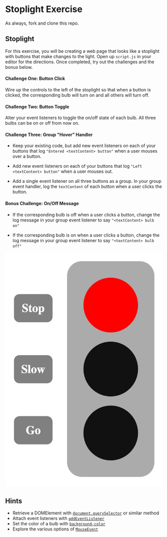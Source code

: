 # Stoplight Exercise

As always, fork and clone this repo.

## Stoplight

For this exercise, you will be creating a web page that looks like a stoplight with buttons that make changes to the light. Open up `script.js` in your editor for the directions. Once completed, try out the challenges and the bonus below.

#### Challenge One: Button Click

Wire up the controls to the left of the stoplight so that when a button is clicked, the corresponding bulb will turn on and all others will turn off.

#### Challenge Two: Button Toggle

Alter your event listeners to toggle the on/off state of each bulb. All three bulbs can be on or off from now on.

#### Challenge Three: Group "Hover" Handler

* Keep your existing code, but add new event listeners on each of your buttons that log `"Entered <textContent> button"` when a user mouses over a button.

* Add new event listeners on each of your buttons that log `"Left <textContent> button"` when a user mouses out.

* Add a single event listener on all three buttons as a group. In your group event handler, log the `textContent` of each button when a user clicks the button.

#### Bonus Challenge: On/Off Message

* If the corresponding bulb is off when a user clicks a button, change the log message in your group event listener to say `"<textContent> bulb on"`

* If the corresponding bulb is on when a user clicks a button, change the log message in your group event listener to say `"<textContent> bulb off"`

![Screenshot of the stop bulb lit up](screenshot.png)

## Hints

* Retrieve a DOMElement with [`document.querySelector`](https://developer.mozilla.org/en-US/docs/Web/API/Document/querySelector) or similar method
* Attach event listeners with [`addEventListener`](https://developer.mozilla.org/en-US/docs/Web/API/EventTarget/addEventListener)
* Set the color of a bulb with [`background-color`](https://developer.mozilla.org/en-US/docs/Web/CSS/background-color)
* Explore the various options of [`MouseEvent`](https://developer.mozilla.org/en-US/docs/Web/API/MouseEvent)
